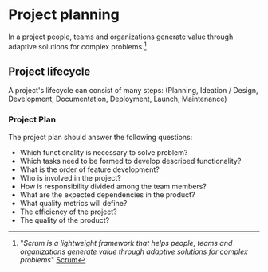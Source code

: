 # Project planning

In a project people, teams and organizations generate value through
adaptive solutions for complex problems.[^1]

## Project lifecycle

A project's lifecycle can consist of many steps:
(Planning, Ideation / Design, Development, Documentation, Deployment, Launch, Maintenance)

### Project Plan

The project plan should answer the following questions:

* Which functionality is necessary to solve problem?
* Which tasks need to be formed to develop described functionality?
* What is the order of feature development?
* Who is involved in the project?
* How is responsibility divided among the team members?
* What are the expected dependencies in the product?
* What quality metrics will define?
* The efficiency of the project?
* The quality of the product?



[^1]: "_Scrum is a lightweight framework that helps people, teams and organizations generate value through
  adaptive solutions for complex problems_" [Scrum](https://scrumguides.org/docs/scrumguide/v2020/2020-Scrum-Guide-US.pdf)
